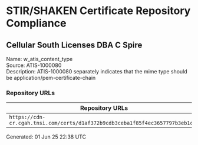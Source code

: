 # STIR/SHAKEN Certificate Repository Compliance

## Cellular South Licenses  DBA C Spire

Name: w_atis_content_type\
Source: ATIS-1000080\
Description: ATIS-1000080 separately indicates that the mime type should be application/pem-certificate-chain
### Repository URLs

| Repository URLs | Not After |  Problems | Link |
|-----------------|-----------|-----------|------|
| `https://cdn-cr.cgah.tnsi.com/certs/d1af372b9cdb3ceba1f85f4ec3657797b3eb1c7f` | 15&#160;Feb&#160;27&#160;10:32&#160;UTC | true | [view](../../REPOS/d927c84c1ccb66dacb195895d52e911d2243584a/README.md) |


Generated: 01 Jun 25 22:38 UTC